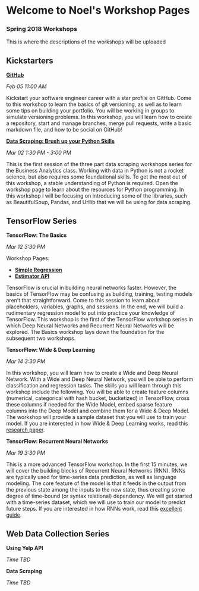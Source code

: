 # Welcome to Noel's Workshop Pages
### Spring 2018 Workshops

This is where the descriptions of the workshops will be uploaded

## Kickstarters

[**GitHub**](https://noelkonagai.github.io/Workshops/github/)

_Feb 05 11:00 AM_

Kickstart your software engineer career with a star profile on GitHub. Come to this workshop to learn the basics of git versioning, as well as to learn some tips on building your portfolio. You will be working in groups to simulate versioning problems. In this workshop, you will learn how to create a repository, start and manage branches, merge pull requests, write a basic markdown file, and how to be social on GitHub!

[**Data Scraping: Brush up your Python Skills**](https://noelkonagai.github.io/Workshops/data_scraping_pt1)

_Mar 02 1:30 PM - 3:00 PM_

This is the first session of the three part data scraping workshops series for the Business Analytics class. Working with data in Python is not a rocket science, but also requires some foundational skills. To get the most out of this workshop, a stable understanding of Python is required. Open the workshop page to learn about the resources for Python programming. In this workshop I will be focusing on introducing some of the libraries, such as BeautifulSoup, Pandas, and Urllib that we will be using for data scraping.

## TensorFlow Series

**TensorFlow: The Basics**

_Mar 12 3:30 PM_

Workshop Pages:
- [**Simple Regression**](https://noelkonagai.github.io/Workshops/tensorflow_pt1/)
- [**Estimator API**](https://noelkonagai.github.io/Workshops/tensorflow_pt1_estimator_api/)

TensorFlow is crucial in building neural networks faster. However, the basics of TensorFlow may be confusing as building, training, testing models aren’t that straightforward. Come to this session to learn about placeholders, variables, graphs, and sessions. In the end, we will build a rudimentary regression model to put into practice your knowledge of TensorFlow. This workshop is the first of the TensorFlow workshop series in which Deep Neural Networks and Recurrent Neural Networks will be explored. The Basics workshop lays down the foundation for the subsequent two workshops.

**TensorFlow: Wide & Deep Learning**

_Mar 14 3:30 PM_

In this workshop, you will learn how to create a Wide and Deep Neural Network. With a Wide and Deep Neural Network, you will be able to perform classification and regression tasks. The skills you will learn through this workshop include the following. You will be able to create feature columns (numerical, categorical with hash bucket, bucketized) in TensorFlow, cross these columns if needed for the Wide Model, embed sparse feature columns into the Deep Model and combine them for a Wide & Deep Model. The workshop will provide a sample dataset that you will use to train your model. If you are interested in how Wide & Deep Learning works, read this [research paper](https://arxiv.org/abs/1606.07792). 

**TensorFlow: Recurrent Neural Networks**

_Mar 19 3:30 PM_

This is a more advanced TensorFlow workshop. In the first 15 minutes, we will cover the building blocks of Recurrent Neural Networks (RNN). RNNs are typically used for time-series data prediction, as well as language modeling. The core feature of the model is that it feeds in the output from the previous state among the inputs to the new state, thus creating some degree of time-bound (or syntax relational) dependency. We will get started with a time-series dataset, which we will use to train our model to predict future steps. If you are interested in how RNNs work, read this [excellent guide](https://colah.github.io/posts/2015-08-Understanding-LSTMs/).

## Web Data Collection Series

**Using Yelp API**

_Time TBD_

**Data Scraping**

_Time TBD_




